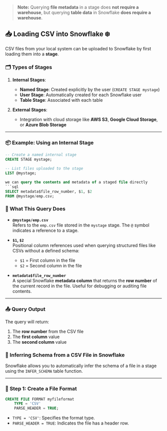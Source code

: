 > **Note:** Querying **file metadata** in a stage does **not require a warehouse**, but querying **table data** in Snowflake **does require a warehouse**.

## 📥 Loading CSV into Snowflake ❄️

CSV files from your local system can be uploaded to Snowflake by first loading them into a **stage**.

### 🗂️ Types of Stages

1. **Internal Stages**:
   - **Named Stage**: Created explicitly by the user (`CREATE STAGE mystage`)
   - **User Stage**: Automatically created for each Snowflake user
   - **Table Stage**: Associated with each table

2. **External Stages**:
   - Integration with cloud storage like **AWS S3**, **Google Cloud Storage**, or **Azure Blob Storage**

---

### 📦 Example: Using an Internal Stage

```sql
-- Create a named internal stage
CREATE STAGE mystage;

-- List files uploaded to the stage
LIST @mystage;

we can query the contents and metadata of a staged file directly
```sql
SELECT metadata$file_row_number, $1, $2
FROM @mystage/emp.csv;
```

### 🧾 What This Query Does

- **`@mystage/emp.csv`**  
  Refers to the `emp.csv` file stored in the `mystage` stage. The `@` symbol indicates a reference to a stage.

- **`$1`, `$2`**  
  Positional column references used when querying structured files like CSVs without a defined schema:  
  - `$1` = First column in the file  
  - `$2` = Second column in the file

- **`metadata$file_row_number`**  
  A special Snowflake **metadata column** that returns the **row number** of the current record in the file. Useful for debugging or auditing file contents.

---

### 📤 Query Output

The query will return:
1. The **row number** from the CSV file  
2. The **first column** value  
3. The **second column** value

### 🧠 Inferring Schema from a CSV File in Snowflake
Snowflake allows you to automatically infer the schema of a file in a stage using the `INFER_SCHEMA` table function.

---
### 📝 Step 1: Create a File Format

```sql
CREATE FILE FORMAT myfileformat
    TYPE = 'CSV'
    PARSE_HEADER = TRUE;
```
- `TYPE = 'CSV'`: Specifies the format type.
- `PARSE_HEADER = TRUE`: Indicates the file has a header row.

